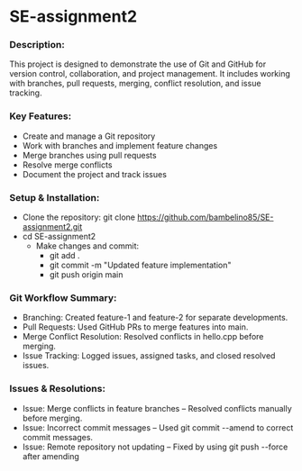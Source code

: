 # SE-assignment2

### Description:
  This project is designed to demonstrate the use of Git and GitHub for version control, collaboration, and project management. It includes working with branches, pull requests, merging, conflict resolution, and issue tracking.

### Key Features:
* Create and manage a Git repository
* Work with branches and implement feature changes
* Merge branches using pull requests
* Resolve merge conflicts
* Document the project and track issues

### Setup & Installation:
* Clone the repository: git clone https://github.com/bambelino85/SE-assignment2.git
* cd SE-assignment2
  * Make changes and commit:
    * git add .
    * git commit -m "Updated feature implementation"
    * git push origin main

### Git Workflow Summary:
* Branching: Created feature-1 and feature-2 for separate developments.
* Pull Requests: Used GitHub PRs to merge features into main.
* Merge Conflict Resolution: Resolved conflicts in hello.cpp before merging.
* Issue Tracking: Logged issues, assigned tasks, and closed resolved issues.
  
### Issues & Resolutions:
* Issue: Merge conflicts in feature branches – Resolved conflicts manually before merging.
* Issue: Incorrect commit messages – Used git commit --amend to correct commit messages.
* Issue: Remote repository not updating – Fixed by using git push --force after amending
